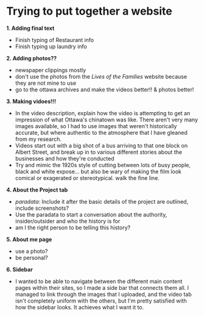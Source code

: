 # Trying to put together a website #
**1. Adding final text**
- Finish typing of Restaurant info
- Finish typing up laundry info

**2. Adding photos??**
- newspaper clippings mostly
- don't use the photos from the *Lives of the Families* website because they are not mine to use
- go to the ottawa archives and make the videos better!! & photos better!

**3. Making vidoes!!!**
- In the video description, explain how the video is attempting to get an impression of what Ottawa's chinatown was like. There aren't very many images available, so I had to use images that weren't historically accurate, but where authentic to the atmosphere that I have gleaned from my research.
- Videos start out with a big shot of a bus arriving to that one block on Albert Street, and break up in to various different stories about the businesses and how they're conducted
- Try and mimic the 1920s style of cutting between lots of busy people, black and white expose... but also be wary of making the film look comical or exagerated or stereotypical. walk the fine line.

**4. About the Project tab**
- *paradata:*  Include it after the basic details of the project are outlined, include screenshots?
- Use the paradata to start a conversation about the authority, insider/outsider and who the history is for
- am I the right person to be telling this history?

**5. About me page**
- use a photo?
- be personal?

**6. Sidebar**
- I wanted to be able to navigate between the different main content pages within their sites, so I made a side bar that connects them all. I managed to link through the images that I uploaded, and the video tab isn't completely uniform with the others, but I'm pretty satisfied with how the sidebar looks. It achieves what I want it to.
